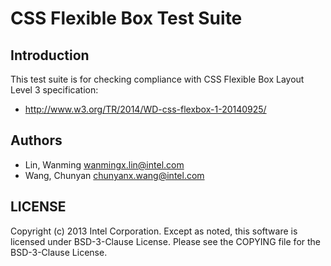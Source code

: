 # CSS Flexible Box Test Suite

## Introduction

This test suite is for checking compliance with CSS Flexible Box Layout
Level 3 specification:
* http://www.w3.org/TR/2014/WD-css-flexbox-1-20140925/

## Authors

* Lin, Wanming <wanmingx.lin@intel.com>
* Wang, Chunyan <chunyanx.wang@intel.com>

## LICENSE

Copyright (c) 2013 Intel Corporation.
Except as noted, this software is licensed under BSD-3-Clause License.
Please see the COPYING file for the BSD-3-Clause License.

